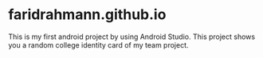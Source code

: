 # faridrahmann.github.io
This is my first android project by using Android Studio. This project shows you a random college identity card of my team project.
